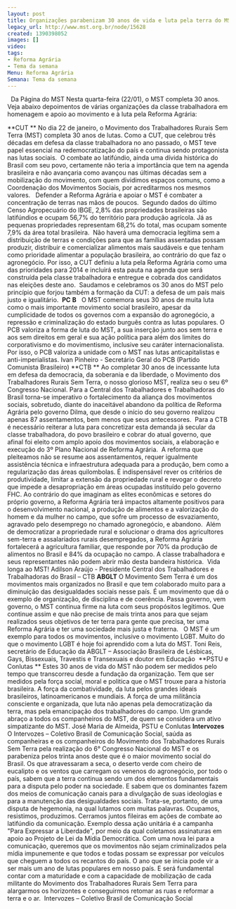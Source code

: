 ```yaml
---
layout: post
title: Organizações parabenizam 30 anos de vida e luta pela terra do MST
legacy_url: http://www.mst.org.br/node/15628
created: 1390398052
images: []
video: 
tags:
- Reforma Agrária
- Tema da semana
Menu: Reforma Agrária
Semana: Tema da semana
---
```



 
Da Página do MST
Nesta quarta-feira (22/01), o MST completa 30 anos. Veja abaixo depoimentos de várias organizações da classe trabalhadora em homenagem e apoio ao movimento e à luta pela Reforma Agrária:


**CUT **
No dia 22 de janeiro, o Movimento dos Trabalhadores Rurais Sem Terra (MST) completa 30 anos de lutas. Como a CUT, que celebrou três décadas em defesa da classe trabalhadora no ano passado, o MST teve papel essencial na redemocratização do país e continua sendo protagonista nas lutas sociais. 
O combate ao latifúndio, ainda uma dívida histórica do Brasil com seu povo, certamente não teria a importância que tem na agenda brasileira e não avançaria como avançou nas últimas décadas sem a mobilização do movimento, com quem dividimos espaços comuns, como a Coordenação dos Movimentos Sociais, por acreditarmos nos mesmos valores.  
Defender a Reforma Agrária e apoiar o MST é combater a concentração de terras nas mãos de poucos. 
Segundo dados do último Censo Agropecuário do IBGE, 2,8% das propriedades brasileiras são latifúndios e ocupam 56,7% do território para produção agrícola. Já as pequenas propriedades representam 68,2% do total, mas ocupam somente 7,9% da área total brasileira. 
Não haverá uma democracia legítima sem a distribuição de terras e condições para que as famílias assentadas possam produzir, distribuir e comercializar alimentos mais saudáveis e que tenham como prioridade alimentar a população brasileira, ao contrário do que faz o agronegócio.
Por isso, a CUT definiu a luta pela Reforma Agrária como uma das prioridades para 2014 e incluirá esta pauta na agenda que será construída pela classe trabalhadora e entregue e cobrada dos candidatos nas eleições deste ano. 
Saudamos e celebramos os 30 anos do MST pelo princípio que forjou também a formação da CUT: a defesa de um país mais justo e igualitário. 
**PC**
**B**
 
O MST comemora seus 30 anos de muita luta como o mais importante movimento social brasileiro, apesar da cumplicidade de todos os governos com a expansão do agronegócio, a repressão e criminalização do estado burguês contra as lutas populares.
O PCB valoriza a forma de luta do MST, a sua inserção junto aos sem terra e aos sem direitos em geral e sua ação política para além dos limites do corporativismo e do movimentismo, inclusive seu caráter internacionalista.
Por isso, o PCB valoriza a unidade com o MST nas lutas anticapitalistas e anti-imperialistas.
Ivan Pinheiro - Secretário Geral do PCB (Partido Comunista Brasileiro)
**CTB **
Ao completar 30 anos de incessante luta em defesa da democracia, da soberania e da liberdade, o Movimento dos Trabalhadores Rurais Sem Terra, o nosso glorioso MST, realiza seu o seu 6º Congresso Nacional.
Para a Central dos Trabalhadores e Trabalhadoras do Brasil torna-se imperativo o fortalecimento da aliança dos movimentos sociais, sobretudo, diante do inaceitável abandono da política de Reforma Agrária pelo governo Dilma, que desde o início do seu governo realizou apenas 87 assentamentos, bem menos que seus antecessores. 
Para a CTB é necessário reiterar a luta para concretizar esta demanda já secular da classe trabalhadora, do povo brasileiro e cobrar do atual governo, que afinal foi eleito com amplo apoio dos movimentos sociais, a elaboração e execução do 3º Plano Nacional de Reforma Agrária. 
A reforma que pleiteamos não se resume aos assentamentos, requer igualmente assistência técnica e infraestrutura adequada para a produção, bem como a regularização das áreas quilombolas.
É indispensável rever os critérios de produtividade, limitar a extensão da propriedade rural e revogar o decreto que impede a desapropriação em áreas ocupadas instituído pelo governo FHC.
Ao contrário do que imaginam as elites econômicas e setores do próprio governo, a Reforma Agrária terá impactos altamente positivos para o desenvolvimento nacional, a produção de alimentos e a valorização do homem e da mulher no campo, que sofre um processo de esvaziamento, agravado pelo desemprego no chamado agronegócio, e abandono. 
Além de democratizar a propriedade rural e solucionar o drama dos agricultores sem-terra e assalariados rurais desempregados, a Reforma Agrária fortalecerá a agricultura familiar, que responde por 70% da produção de alimentos no Brasil e 84% da ocupação no campo. A classe trabalhadora e seus representantes não podem abrir mão desta bandeira histórica. 
Vida longa ao MST!
Adilson Araújo - Presidente Central dos Trabalhadores e Trabalhadoras do Brasil – CTB
**ABGLT**
O Movimento Sem Terra é um dos movimentos mais organizados no Brasil e que tem colaborado muito para a diminuição das desigualdades sociais nesse país. É um movimento que dá o exemplo de organização, de disciplina e de coerência.
Passa governo, vem governo, o MST continua firme na luta com seus propósitos legítimos. Que continue assim e que não precise de mais trinta anos para que sejam realizados seus objetivos de ter terra para gente que precisa, ter uma Reforma Agrária e ter uma sociedade mais justa e fraterna.  
O MST é um exemplo para todos os movimentos, inclusive o movimento LGBT. Muito do que o movimento LGBT é hoje foi aprendido com a luta do MST.
Toni Reis, secretário de Educação da ABGLT – Associação Brasileira de Lésbicas, Gays, Bissexuais, Travestis e Transexuais e doutor em Educação 
**PSTU e Conlutas **
Estes 30 anos de vida do MST não podem ser medidos pelo tempo que transcorreu desde a fundação da organização. Tem que ser medidos pela força social, moral e politica que o MST trouxe para a historia brasileira. A força da combatividade, da luta pelos grandes ideais brasileiros, latinoamericanos e mundiais.
A força de uma militância consciente e organizada, que luta não apenas pela democratização da terra, mas pela emancipação dos trabalhadores do campo.
Um grande abraço a todos os companheiros do MST, de quem se considera um ativo simpatizante do MST.
José Maria de Almeida, PSTU e Conlutas
**Intervozes**
O Intervozes – Coletivo Brasil de Comunicação Social, saúda as companheiras e os companheiros do Movimento dos Trabalhadores Rurais Sem Terra pela realização do 6° Congresso Nacional do MST e os parabeniza pelos trinta anos deste que é o maior movimento social do Brasil.
Os que atravessaram a seca, o deserto verde com cheiro de eucalipto e os ventos que carregam os venenos do agronegócio, por todo o país, sabem que a terra continua sendo um dos elementos fundamentais para a disputa pelo poder na sociedade.
E sabem que os dominantes fazem dos meios de comunicação canais para a divulgação de suas ideologias e para a manutenção das desigualdades sociais. Trata-se, portanto, de uma disputa de hegemonia, na qual lutamos com muitas palavras.
Ocupamos, resistimos, produzimos. Cerramos juntos fileiras em ações de combate ao latifúndio da comunicação. Exemplo dessa ação unitária é a campanha "Para Expressar a Liberdade", por meio da qual coletamos assinaturas em apoio ao Projeto de Lei da Mídia Democrática.
Com uma nova lei para a comunicação, queremos que os movimentos não sejam criminalizados pela mídia impunemente e que todos e todas possam se expressar por veículos que cheguem a todos os recantos do país.
O ano que se inicia pode vir a ser mais um ano de lutas populares em nosso país. E será fundamental contar com a maturidade e com a capacidade de mobilização de cada militante do Movimento dos Trabalhadores Rurais Sem Terra para alargarmos os horizontes e conseguirmos retomar as ruas e reformar a terra e o ar. 
Intervozes – Coletivo Brasil de Comunicação Social
 
